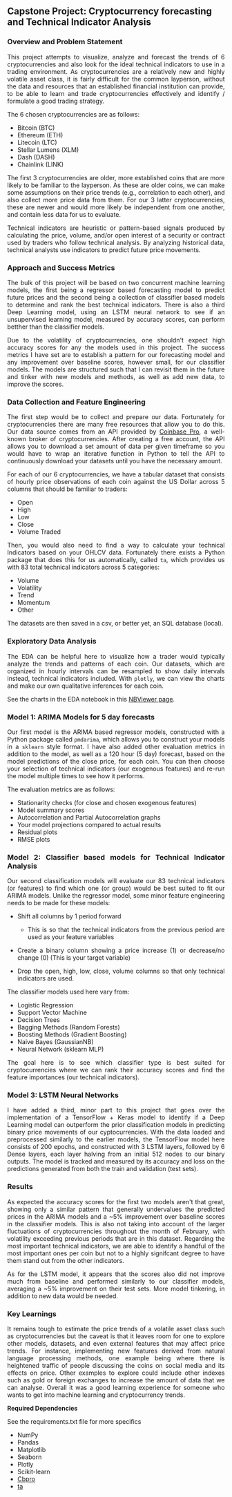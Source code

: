 ## Capstone Project: Cryptocurrency forecasting and Technical Indicator Analysis

<div style="text-align: justify">

### Overview and Problem Statement

This project attempts to visualize, analyze and forecast the trends of 6 cryptocurrencies and also look for the ideal technical indicators to use in a trading environment. As cryptocurrencies are a relatively new and highly volatile asset class, it is fairly difficult for the common layperson, without the data and resources that an established financial institution can provide, to be able to learn and trade cryptocurrencies effectively and identify / formulate a good trading strategy.

The 6 chosen cryptocurrencies are as follows:

- Bitcoin (BTC)
- Ethereum (ETH)
- Litecoin (LTC)
- Stellar Lumens (XLM)
- Dash (DASH)
- Chainlink (LINK)

The first 3 cryptocurrencies are older, more established coins that are more likely to be familiar to the layperson. As these are older coins, we can make some assumptions on their price trends (e.g., correlation to each other), and also collect more price data from them. For our 3 latter cryptocurrencies, these are newer and would more likely be independent from one another, and contain less data for us to evaluate. 

Technical indicators are heuristic or pattern-based signals produced by calculating the price, volume, and/or open interest of a security or contract used by traders who follow technical analysis. By analyzing historical data, technical analysts use indicators to predict future price movements. 

### Approach and Success Metrics

The bulk of this project will be based on two concurrent machine learning models, the first being a regressor based forecasting model to predict future prices and the second being a collection of classifier based models to determine and rank the best technical indicators. There is also a third Deep Learning model, using an LSTM neural network to see if an unsupervised learning model, measured by accuracy scores, can perform betther than the classifier models. 

Due to the volatility of cryptocurrencies, one shouldn't expect high accuracy scores for any the models used in this project. The success metrics I have set are to establish a pattern for our forecasting model and any improvement over baseline scores, however small, for our classifier models. The models are structured such that I can revisit them in the future and tinker with new models and methods, as well as add new data, to improve the scores.

### Data Collection and Feature Engineering

The first step would be to collect and prepare our data. Fortunately for cryptocurrencies there are many free resources that allow you to do this. Our data source comes from an API provided by [Coinbase Pro](https://pro.coinbase.com), a well-known broker of cryptocurrencies. After creating a free account, the API allows you to download a set amount of data per given timeframe so you would have to wrap an iterative function in Python to tell the API to continuously download your datasets until you have the necessary amount.

For each of our 6 cryptocurrencies, we have a tabular dataset that consists of hourly price observations of each coin against the US Dollar across 5 columns that should be familiar to traders:

- Open
- High
- Low
- Close
- Volume Traded

Then, you would also need to find a way to calculate your technical Indicators based on your OHLCV data. Fortunately there exists a Python package that does this for us automatically, called `ta`, which provides us with 83 total technical indicators across 5 categories:

- Volume
- Volatility
- Trend
- Momentum
- Other

The datasets are then saved in a csv, or better yet, an SQL database (local).

### Exploratory Data Analysis

The EDA can be helpful here to visualize how a trader would typically analyze the trends and patterns of each coin. Our datasets, which are organized in hourly intervals can be resampled to show daily intervals instead, technical indicators included. With `plotly`, we can view the charts and make our own qualitative inferences for each coin. 

See the charts in the EDA notebook in this [NBViewer page](https://nbviewer.jupyter.org/github/marzimin/Project-1-Cryptocurrencies/tree/master/).

### Model 1: ARIMA Models for 5 day forecasts

Our first model is the ARIMA based regressor models, constructed with a Python package called `pmdarima`, which allows you to construct your models in a `sklearn` style format. I have also added other evaluation metrics in addition to the model, as well as a 120 hour (5 day) forecast, based on the model predictions of the close price, for each coin. You can then choose your selection of technical indicators (our exogenous features) and re-run the model multiple times to see how it performs. 

The evaluation metrics are as follows:

- Stationarity checks (for close and chosen exogenous features)
- Model summary scores
- Autocorrelation and Partial Autocorrelation graphs
- Your model projections compared to actual results
- Residual plots
- RMSE plots

### Model 2: Classifier based models for Technical Indicator Analysis

Our second classification models will evaluate our 83 technical indicators (or features) to find which one (or group) would be best suited to fit our ARIMA models. Unlike the regressor model, some minor feature engineering needs to be made for these models:

- Shift all columns by 1 period forward
	- This is so that the technical indicators from the previous period are used as your feature variables

- Create a binary column showing a price increase (1) or decrease/no change (0) (This is your target variable)

- Drop the open, high, low, close, volume columns so that only technical indicators are used.

The classifier models used here vary from:

- Logistic Regression
- Support Vector Machine
- Decision Trees
- Bagging Methods (Random Forests)
- Boosting Methods (Gradient Boosting)
- Naive Bayes (GaussianNB)
- Neural Network (sklearn MLP)

The goal here is to see which classifier type is best suited for cryptocurrencies where we can rank their accuracy scores and find the feature importances (our technical indicators).

### Model 3: LSTM Neural Networks

I have added a third, minor part to this project that goes over the implementation of a TensorFlow + Keras model to identify if a Deep Learning model can outperform the prior classification models in predicting binary price movements of our cyptocurrencies. With the data loaded and preprocessed similarly to the earlier models, the TensorFlow model here consists of 200 epochs, and constructed with 3 LSTM layers, followed by 6 Dense layers, each layer halving from an initial 512 nodes to our binary outputs. The model is tracked and measured by its accuracy and loss on the predictions generated from both the train and validation (test sets).
### Results

As expected the accuracy scores for the first two models aren't that great, showing only a similar pattern that generally undervalues the predicted prices in the ARIMA models and a ~5% improvement over baseline scores in the classifier models. This is also not taking into account of the larger fluctuations of cryptocurrencies throughout the month of February, with volatility exceeding previous periods that are in this dataset. Regarding the most important technical indicators, we are able to identify a handful of the most important ones per coin but not to a highly signifcant degree to have them stand out from the other indicators.

As for the LSTM model, it appears that the scores also did not improve much from baseline and performed similarly to our classifier models, averaging a ~5% improvement on their test sets. More model tinkering, in addition to new data would be needed.

### Key Learnings

It remains tough to estimate the price trends of a volatile asset class such as cryptocurrencies but the caveat is that it leaves room for one to explore other models, datasets, and even external features that may affect price trends. For instance, implementing new features derived from natural language processing methods, one example being where there is heightened traffic of people discussing the coins on social media and its effects on price. Other examples to explore could include other indexes such as gold or foreign exchanges to increase the amount of data that we can analyse. Overall it was a good learning experience for someone who wants to get into machine learning and cryptocurrency trends.

**Required Dependencies**

See the requirements.txt file for more specifics

- NumPy
- Pandas
- Matplotlib
- Seaborn
- Plotly
- Scikit-learn
- [Cbpro](https://pypi.org/project/cbpro/)
- [ta](https://github.com/bukosabino/ta)
